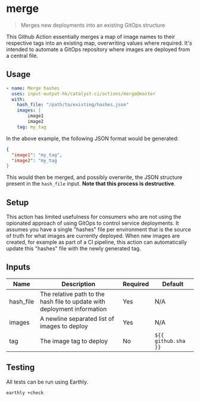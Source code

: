 # merge

> Merges new deployments into an existing GitOps structure

This Github Action essentially merges a map of image names to their respective tags into an existing map, overwriting values where
required.
It's intended to automate a GitOps repository where images are deployed from a central file.

## Usage

```yaml
- name: Merge hashes
  uses: input-output-hk/catalyst-ci/actions/merge@master
  with:
    hash_file: "/path/to/existing/hashes.json"
    images: |
        image1
        image2
    tag: my_tag
```

In the above example, the following JSON format would be generated:

```json
{
  "image1": "my_tag",
  "image2": "my_tag
}
```

This would then be merged, and possibly overwrite, the JSON structure present
in the `hash_file` input. **Note that this process is destructive**.

## Setup

This action has limited usefulness for consumers who are not using the opionated approach of using GitOps to control service
deployments.
It assumes you have a single "hashes" file per environment that is the source of truth for what images are currently deployed.
When new images are created, for example as part of a CI pipeline, this action can automatically update this "hashes" file with the
newly generated tag.

## Inputs

| Name      | Description                                                              | Required | Default             |
| --------- | ------------------------------------------------------------------------ | -------- | ------------------- |
| hash_file | The relative path to the hash file to update with deployment information | Yes      | N/A                 |
| images    | A newline separated list of images to deploy                             | Yes      | N/A                 |
| tag       | The image tag to deploy                                                  | No       | `${{ github.sha }}` |

## Testing

All tests can be run using Earthly.

```bash
earthly +check
```
